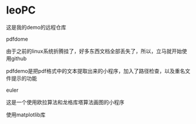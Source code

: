 # leoPC
这是我的demo的远程仓库

pdfdome


由于之前的linux系统折腾挂了，好多东西文档全部丢失了，所以，立马就开始使用github

pdfdemo是把pdf格式中的文本提取出来的小程序，加入了路径检查，以及重名文件提示的功能



euler

这是一个使用欧拉算法和龙格库塔算法画图的小程序

使用matplotlib库 
